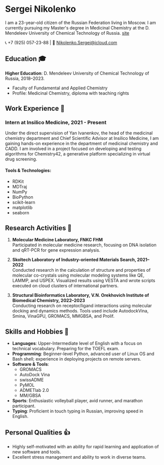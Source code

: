 # Sergei Nikolenko

I am a 23-year-old citizen of the Russian Federation living in Moscow. I am currently pursuing my Master's degree in Medicinal Chemistry at the D. Mendeleev University of Chemical Technology of Russia.
[site](https://sergeinikolenko.github.io/SergeiNikolenko/)

📞 +7 (925) 057-23-88 | 📧 Nikolenko.Sergei@icloud.com

## Education 🎓

**Higher Education**: D. Mendeleev University of Chemical Technology of Russia, 2018–2023.
- Faculty of Fundamental and Applied Chemistry
- Profile: Medicinal Chemistry, diploma with teaching rights

## Work Experience 💼

### Intern at Insilico Medicine, 2021 - Present  
Under the direct supervision of Yan Ivanenkov, the head of the medicinal chemistry department and Chief Scientific Advisor at Insilico Medicine, I am gaining hands-on experience in the department of medicinal chemistry and CADD. I am involved in a project focused on developing and testing algorithms for Chemistry42, a generative platform specializing in virtual drug screening.

#### Tools & Technologies:
- RDKit
- MDTraj
- NumPy
- BioPython
- scikit-learn
- matplotlib
- seaborn

## Research Activities 🔬

1. **Molecular Medicine Laboratory, FNKC FHM**  
Participated in molecular medicine research, focusing on DNA isolation and qRT-PCR for gene expression analysis.

2. **Skoltech Laboratory of Industry-oriented Materials Search, 2021–2022**  
Conducted research in the calculation of structure and properties of molecular co-crystals using molecular modeling systems like QE, LAMMP, and USPEX. Visualized results using VESTA and wrote scripts executed on cloud clusters of international partners.

3. **Structural Bioinformatics Laboratory, V.N. Orekhovich Institute of Biomedical Chemistry, 2022–2023**  
Conducting research on receptor/ligand interactions using molecular docking and dynamics methods. Tools used include AutodockVina, Smina, VinaGPU, GROMACS, MMGBSA, and Prolif.

## Skills and Hobbies 🧠

- **Languages**: Upper-Intermediate level of English with a focus on technical vocabulary. Preparing for the TOEFL exam.
- **Programming**: Beginner-level Python, advanced user of Linux OS and Bash shell; experience in deploying projects on remote servers.
- **Software & Tools**:
  - GROMACS
  - AutoDock Vina
  - swissADME
  - PyMOL
  - ADMETlab 2.0
  - MM/GBSA
- **Sports**: Enthusiastic volleyball player, avid runner, and marathon participant.
- **Typing**: Proficient in touch typing in Russian, improving speed in English.

## Personal Qualities 👍

- Highly self-motivated with an ability for rapid learning and application of new software and tools.
- Excellent stress management and ability to work in diverse teams.
